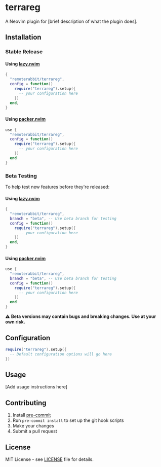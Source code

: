 # terrareg

A Neovim plugin for [brief description of what the plugin does].

## Installation

### Stable Release

#### Using [lazy.nvim](https://github.com/folke/lazy.nvim)

```lua
{
  "remoterabbit/terrareg",
  config = function()
    require("terrareg").setup({
      -- your configuration here
    })
  end,
}
```

#### Using [packer.nvim](https://github.com/wbthomason/packer.nvim)

```lua
use {
  "remoterabbit/terrareg",
  config = function()
    require("terrareg").setup({
      -- your configuration here
    })
  end
}
```

### Beta Testing

To help test new features before they're released:

#### Using [lazy.nvim](https://github.com/folke/lazy.nvim)

```lua
{
  "remoterabbit/terrareg",
  branch = "beta", -- Use beta branch for testing
  config = function()
    require("terrareg").setup({
      -- your configuration here
    })
  end,
}
```

#### Using [packer.nvim](https://github.com/wbthomason/packer.nvim)

```lua
use {
  "remoterabbit/terrareg",
  branch = "beta", -- Use beta branch for testing
  config = function()
    require("terrareg").setup({
      -- your configuration here
    })
  end
}
```

⚠️ **Beta versions may contain bugs and breaking changes. Use at your own risk.**

## Configuration

```lua
require("terrareg").setup({
  -- Default configuration options will go here
})
```

## Usage

[Add usage instructions here]

## Contributing

1. Install [pre-commit](https://pre-commit.com/)
2. Run `pre-commit install` to set up the git hook scripts
3. Make your changes
4. Submit a pull request

## License

MIT License - see [LICENSE](LICENSE) file for details.
